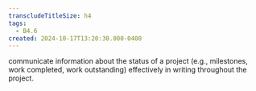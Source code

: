 ```yaml
---
transcludeTitleSize: h4
tags:
  - B4.6
created: 2024-10-17T13:20:30.000-0400
---
```

communicate information about the status of a project (e.g., milestones, work completed, work outstanding) effectively in writing throughout the project.